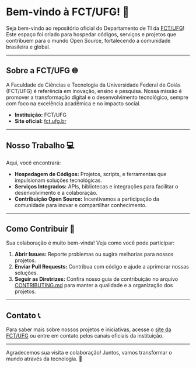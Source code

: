 # Bem-vindo à FCT/UFG! 🚀

Seja bem-vindo ao repositório oficial do Departamento de TI da [FCT/UFG](https://fct.ufg.br)! Este espaço foi criado para hospedar códigos, serviços e projetos que contribuem para o mundo Open Source, fortalecendo a comunidade brasileira e global.

---

## Sobre a FCT/UFG 🌐

A Faculdade de Ciências e Tecnologia da Universidade Federal de Goiás (FCT/UFG) é referência em inovação, ensino e pesquisa. Nossa missão é promover a transformação digital e o desenvolvimento tecnológico, sempre com foco na excelência acadêmica e no impacto social.

- **Instituição:** FCT/UFG  
- **Site oficial:** [fct.ufg.br](https://fct.ufg.br)

---

## Nosso Trabalho 💻

Aqui, você encontrará:

- **Hospedagem de Códigos:** Projetos, scripts, e ferramentas que impulsionam soluções tecnológicas.  
- **Serviços Integrados:** APIs, bibliotecas e integrações para facilitar o desenvolvimento e a colaboração.  
- **Contribuição Open Source:** Incentivamos a participação da comunidade para inovar e compartilhar conhecimento.

---

## Como Contribuir 🤝

Sua colaboração é muito bem-vinda! Veja como você pode participar:

1. **Abrir Issues:** Reporte problemas ou sugira melhorias para nossos projetos.  
2. **Enviar Pull Requests:** Contribua com código e ajude a aprimorar nossas soluções.  
3. **Seguir as Diretrizes:** Confira nosso guia de contribuição no arquivo [CONTRIBUTING.md](CONTRIBUTING.md) para manter a qualidade e a organização dos projetos.

---

## Contato 📞

Para saber mais sobre nossos projetos e iniciativas, acesse o [site da FCT/UFG](https://fct.ufg.br) ou entre em contato pelos canais oficiais da instituição.

---

Agradecemos sua visita e colaboração! Juntos, vamos transformar o mundo através da tecnologia. 🌟
